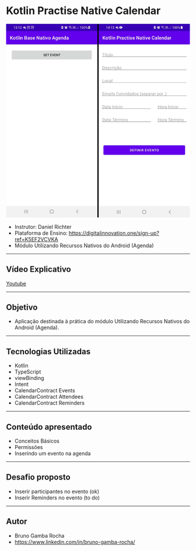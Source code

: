# Kotlin Practise Native Calendar

<img src="screenshot.png"/>

- Instrutor: Daniel Richter
- Plataforma de Ensino: https://digitalinnovation.one/sign-up?ref=K5EF2VCVKA
- Módulo Utilizando Recursos Nativos do Android (Agenda)

	
<hr>

## Vídeo Explicativo

  [Youtube](https://youtu.be/02Gxn7O8N4o)


<hr>

##  Objetivo

- Aplicação destinada à prática do módulo Utilizando Recursos Nativos do Android (Agenda).


<hr>

## Tecnologias Utilizadas

- Kotlin
- TypeScript
- viewBinding
- Intent
- CalendarContract Events
- CalendarContract Attendees
- CalendarContract Reminders


<hr>

## Conteúdo apresentado

- Conceitos Básicos
- Permissões
- Inserindo um evento na agenda


<hr>

## Desafio proposto

- Inserir participantes no evento (ok)
- Inserir Reminders no evento (to do)


<hr>

## Autor

- Bruno Gamba Rocha
- https://www.linkedin.com/in/bruno-gamba-rocha/